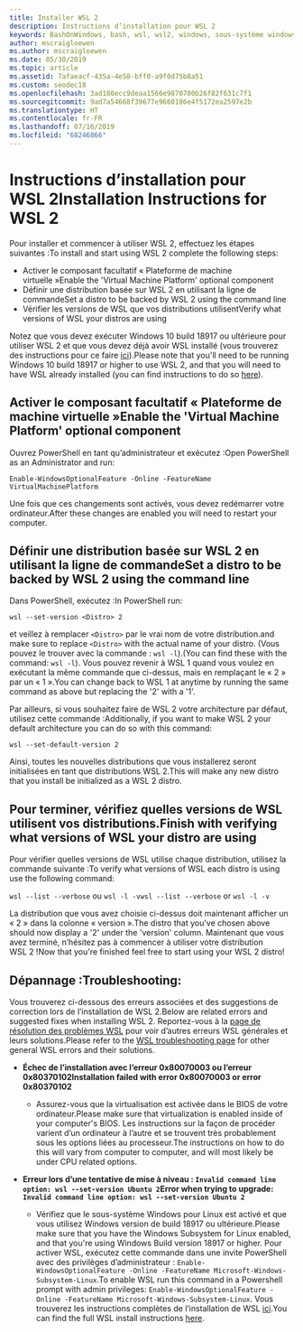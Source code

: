 ```yaml
---
title: Installer WSL 2
description: Instructions d’installation pour WSL 2
keywords: BashOnWindows, bash, wsl, wsl2, windows, sous-système windows pour linux, sous-système windows, ubuntu, debian, suse, windows 10, installation
author: mscraigloewen
ms.author: mscraigloewen
ms.date: 05/30/2019
ms.topic: article
ms.assetid: 7afaeacf-435a-4e58-bff0-a9f0d75b8a51
ms.custom: seodec18
ms.openlocfilehash: 3ad180ecc9deaa1566e9870700b26f82f631c7f1
ms.sourcegitcommit: 9ad7a54668f39677e9660186e4f5172ea2597e2b
ms.translationtype: HT
ms.contentlocale: fr-FR
ms.lasthandoff: 07/16/2019
ms.locfileid: "68246866"
---
```

# <a name="installation-instructions-for-wsl-2"></a><span data-ttu-id="4af1a-104">Instructions d’installation pour WSL 2</span><span class="sxs-lookup"><span data-stu-id="4af1a-104">Installation Instructions for WSL 2</span></span>

<span data-ttu-id="4af1a-105">Pour installer et commencer à utiliser WSL 2, effectuez les étapes suivantes :</span><span class="sxs-lookup"><span data-stu-id="4af1a-105">To install and start using WSL 2 complete the following steps:</span></span>

- <span data-ttu-id="4af1a-106">Activer le composant facultatif « Plateforme de machine virtuelle »</span><span class="sxs-lookup"><span data-stu-id="4af1a-106">Enable the 'Virtual Machine Platform' optional component</span></span>
- <span data-ttu-id="4af1a-107">Définir une distribution basée sur WSL 2 en utilisant la ligne de commande</span><span class="sxs-lookup"><span data-stu-id="4af1a-107">Set a distro to be backed by WSL 2 using the command line</span></span>
- <span data-ttu-id="4af1a-108">Vérifier les versions de WSL que vos distributions utilisent</span><span class="sxs-lookup"><span data-stu-id="4af1a-108">Verify what versions of WSL your distros are using</span></span>

<span data-ttu-id="4af1a-109">Notez que vous devez exécuter Windows 10 build 18917 ou ultérieure pour utiliser WSL 2 et que vous devez déjà avoir WSL installé (vous trouverez des instructions pour ce faire [ici](./install-win10.md)).</span><span class="sxs-lookup"><span data-stu-id="4af1a-109">Please note that you'll need to be running Windows 10 build 18917 or higher to use WSL 2, and that you will need to have WSL already installed (you can find instructions to do so [here](./install-win10.md)).</span></span> 

## <a name="enable-the-virtual-machine-platform-optional-component"></a><span data-ttu-id="4af1a-110">Activer le composant facultatif « Plateforme de machine virtuelle »</span><span class="sxs-lookup"><span data-stu-id="4af1a-110">Enable the 'Virtual Machine Platform' optional component</span></span>

<span data-ttu-id="4af1a-111">Ouvrez PowerShell en tant qu’administrateur et exécutez :</span><span class="sxs-lookup"><span data-stu-id="4af1a-111">Open PowerShell as an Administrator and run:</span></span>

`Enable-WindowsOptionalFeature -Online -FeatureName VirtualMachinePlatform`

<span data-ttu-id="4af1a-112">Une fois que ces changements sont activés, vous devez redémarrer votre ordinateur.</span><span class="sxs-lookup"><span data-stu-id="4af1a-112">After these changes are enabled you will need to restart your computer.</span></span>

## <a name="set-a-distro-to-be-backed-by-wsl-2-using-the-command-line"></a><span data-ttu-id="4af1a-113">Définir une distribution basée sur WSL 2 en utilisant la ligne de commande</span><span class="sxs-lookup"><span data-stu-id="4af1a-113">Set a distro to be backed by WSL 2 using the command line</span></span>

<span data-ttu-id="4af1a-114">Dans PowerShell, exécutez :</span><span class="sxs-lookup"><span data-stu-id="4af1a-114">In PowerShell run:</span></span>

`wsl --set-version <Distro> 2`

<span data-ttu-id="4af1a-115">et veillez à remplacer `<Distro>` par le vrai nom de votre distribution.</span><span class="sxs-lookup"><span data-stu-id="4af1a-115">and make sure to replace `<Distro>` with the actual name of your distro.</span></span> <span data-ttu-id="4af1a-116">(Vous pouvez le trouver avec la commande : `wsl -l`).</span><span class="sxs-lookup"><span data-stu-id="4af1a-116">(You can find these with the command: `wsl -l`).</span></span> <span data-ttu-id="4af1a-117">Vous pouvez revenir à WSL 1 quand vous voulez en exécutant la même commande que ci-dessus, mais en remplaçant le « 2 » par un « 1 ».</span><span class="sxs-lookup"><span data-stu-id="4af1a-117">You can change back to WSL 1 at anytime by running the same command as above but replacing the '2' with a '1'.</span></span>

<span data-ttu-id="4af1a-118">Par ailleurs, si vous souhaitez faire de WSL 2 votre architecture par défaut, utilisez cette commande :</span><span class="sxs-lookup"><span data-stu-id="4af1a-118">Additionally, if you want to make WSL 2 your default architecture you can do so with this command:</span></span>

`wsl --set-default-version 2`

<span data-ttu-id="4af1a-119">Ainsi, toutes les nouvelles distributions que vous installerez seront initialisées en tant que distributions WSL 2.</span><span class="sxs-lookup"><span data-stu-id="4af1a-119">This will make any new distro that you install be initialized as a WSL 2 distro.</span></span>

## <a name="finish-with-verifying-what-versions-of-wsl-your-distro-are-using"></a><span data-ttu-id="4af1a-120">Pour terminer, vérifiez quelles versions de WSL utilisent vos distributions.</span><span class="sxs-lookup"><span data-stu-id="4af1a-120">Finish with verifying what versions of WSL your distro are using</span></span>

<span data-ttu-id="4af1a-121">Pour vérifier quelles versions de WSL utilise chaque distribution, utilisez la commande suivante :</span><span class="sxs-lookup"><span data-stu-id="4af1a-121">To verify what versions of WSL each distro is using use the following command:</span></span>

<span data-ttu-id="4af1a-122">`wsl --list --verbose` ou `wsl -l -v`</span><span class="sxs-lookup"><span data-stu-id="4af1a-122">`wsl --list --verbose` or `wsl -l -v`</span></span>

<span data-ttu-id="4af1a-123">La distribution que vous avez choisie ci-dessus doit maintenant afficher un « 2 » dans la colonne « version ».</span><span class="sxs-lookup"><span data-stu-id="4af1a-123">The distro that you've chosen above should now display a '2' under the 'version' column.</span></span> <span data-ttu-id="4af1a-124">Maintenant que vous avez terminé, n’hésitez pas à commencer à utiliser votre distribution WSL 2 !</span><span class="sxs-lookup"><span data-stu-id="4af1a-124">Now that you're finished feel free to start using your WSL 2 distro!</span></span> 

## <a name="troubleshooting"></a><span data-ttu-id="4af1a-125">Dépannage :</span><span class="sxs-lookup"><span data-stu-id="4af1a-125">Troubleshooting:</span></span> 

<span data-ttu-id="4af1a-126">Vous trouverez ci-dessous des erreurs associées et des suggestions de correction lors de l’installation de WSL 2.</span><span class="sxs-lookup"><span data-stu-id="4af1a-126">Below are related errors and suggested fixes when installing WSL 2.</span></span> <span data-ttu-id="4af1a-127">Reportez-vous à la [page de résolution des problèmes WSL](troubleshooting.md) pour voir d’autres erreurs WSL générales et leurs solutions.</span><span class="sxs-lookup"><span data-stu-id="4af1a-127">Please refer to the [WSL troubleshooting page](troubleshooting.md) for other general WSL errors and their solutions.</span></span>

* <span data-ttu-id="4af1a-128">**Échec de l’installation avec l’erreur 0x80070003 ou l’erreur 0x80370102**</span><span class="sxs-lookup"><span data-stu-id="4af1a-128">**Installation failed with error 0x80070003 or error 0x80370102**</span></span>
    * <span data-ttu-id="4af1a-129">Assurez-vous que la virtualisation est activée dans le BIOS de votre ordinateur.</span><span class="sxs-lookup"><span data-stu-id="4af1a-129">Please make sure that virtualization is enabled inside of your computer's BIOS.</span></span> <span data-ttu-id="4af1a-130">Les instructions sur la façon de procéder varient d’un ordinateur à l’autre et se trouvent très probablement sous les options liées au processeur.</span><span class="sxs-lookup"><span data-stu-id="4af1a-130">The instructions on how to do this will vary from computer to computer, and will most likely be under CPU related options.</span></span>
   
* <span data-ttu-id="4af1a-131">**Erreur lors d’une tentative de mise à niveau : `Invalid command line option: wsl --set-version Ubuntu 2`**</span><span class="sxs-lookup"><span data-stu-id="4af1a-131">**Error when trying to upgrade: `Invalid command line option: wsl --set-version Ubuntu 2`**</span></span>
    * <span data-ttu-id="4af1a-132">Vérifiez que le sous-système Windows pour Linux est activé et que vous utilisez Windows version de build 18917 ou ultérieure.</span><span class="sxs-lookup"><span data-stu-id="4af1a-132">Please make sure that you have the Windows Subsystem for Linux enabled, and that you're using Windows Build version 18917 or higher.</span></span> <span data-ttu-id="4af1a-133">Pour activer WSL, exécutez cette commande dans une invite PowerShell avec des privilèges d’administrateur : `Enable-WindowsOptionalFeature -Online -FeatureName Microsoft-Windows-Subsystem-Linux`.</span><span class="sxs-lookup"><span data-stu-id="4af1a-133">To enable WSL run this command in a Powershell prompt with admin privileges: `Enable-WindowsOptionalFeature -Online -FeatureName Microsoft-Windows-Subsystem-Linux`.</span></span> <span data-ttu-id="4af1a-134">Vous trouverez les instructions complètes de l’installation de WSL [ici](./install-win10.md).</span><span class="sxs-lookup"><span data-stu-id="4af1a-134">You can find the full WSL install instructions [here](./install-win10.md).</span></span>